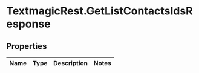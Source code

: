 # TextmagicRest.GetListContactsIdsResponse

## Properties
Name | Type | Description | Notes
------------ | ------------- | ------------- | -------------


